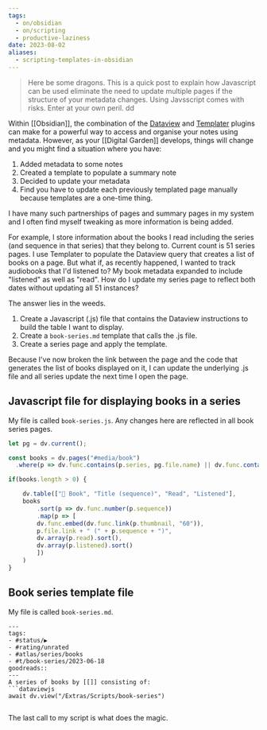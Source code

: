 ```yaml
---
tags:
  - on/obsidian
  - on/scripting
  - productive-laziness
date: 2023-08-02
aliases:
  - scripting-templates-in-obsidian
---
```

> Here be some dragons. This is a quick post to explain how Javascript can be used eliminate the need to update multiple pages if the structure of your metadata changes. Using Javsscript comes with risks. Enter at your own peril. dd

Within [[Obsidian]], the combination of the [Dataview](https://github.com/blacksmithgu/obsidian-dataview) and [Templater](https://github.com/SilentVoid13/Templater) plugins can make for a powerful way to access and organise your notes using metadata. However, as your [[Digital Garden]] develops, things will change and you might find a situation where you have:

1. Added metadata to some notes
2. Created a template to populate a summary note
3. Decided to update your metadata
4. Find you have to update each previously templated page manually because templates are a one-time thing. 

I have many such partnerships of pages and summary pages in my system and I often find myself tweaking as more information is being added.

For example, I store information about the books I read including the series (and sequence in that series) that they belong to. Current count is 51 series pages. I use Templater to populate the Dataview query that creates a list of books on a page. But what if, as recently happened, I wanted to track audiobooks that I'd listened to? My book metadata expanded to include "listened" as well as "read". How do I update my series page to reflect both dates without updating all 51 instances?

The answer lies in the weeds.

1. Create a Javascript (.js) file that contains the Dataview instructions to build the table I want to display.
2. Create a `book-series.md` template that calls the .js file.
3. Create a series page and apply the template.

Because I've now broken the link between the page and the code that generates the list of books displayed on it, I can update the underlying .js file and all series update the next time I open the page.

## Javascript file for displaying books in a series
My file is called `book-series.js`. Any changes here are reflected in all book series pages.

```javascript
let pg = dv.current();

const books = dv.pages("#media/book")
  .where(p => dv.func.contains(p.series, pg.file.name) || dv.func.contains(p.series, pg.file.link) );

if(books.length > 0) {

    dv.table(["📘 Book", "Title (sequence)", "Read", "Listened"],
    books
        .sort(p => dv.func.number(p.sequence))
        .map(p => [
        dv.func.embed(dv.func.link(p.thumbnail, "60")),
        p.file.link + " (" + p.sequence + ")",
        dv.array(p.read).sort(),
        dv.array(p.listened).sort()
        ])
    )
}
```

## Book series template file
My file is called `book-series.md`.

```
---
tags:
- #status/▶️
- #rating/unrated 
- #atlas/series/books 
- #t/book-series/2023-06-18  
goodreads:: 
---
A series of books by [[]] consisting of:
```dataviewjs
await dv.view("/Extras/Scripts/book-series")
```
```
```

The last call to my script is what does the magic.
